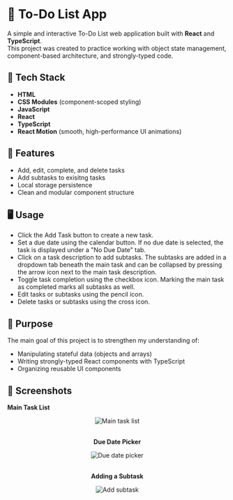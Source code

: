# 📝 To-Do List App

A simple and interactive To-Do List web application built with **React** and **TypeScript**.  
This project was created to practice working with object state management, component-based architecture, and strongly-typed code.

## 🔧 Tech Stack

-   **HTML**
-   **CSS Modules** (component-scoped styling)
-   **JavaScript**
-   **React**
-   **TypeScript**
-   **React Motion** (smooth, high-performance UI animations)

## 🚀 Features

-   Add, edit, complete, and delete tasks
-   Add subtasks to exisitng tasks
-   Local storage persistence
-   Clean and modular component structure

## 🖥️ Usage

-   Click the Add Task button to create a new task.
-   Set a due date using the calendar button. If no due date is selected, the task is displayed under a "No Due Date" tab.
-   Click on a task description to add subtasks. The subtasks are added in a dropdown tab beneath the main task and can be collapsed by pressing the arrow icon next to the main task description.
-   Toggle task completion using the checkbox icon. Marking the main task as completed marks all subtasks as well.
-   Edit tasks or subtasks using the pencil icon.
-   Delete tasks or subtasks using the cross icon.

## 🎯 Purpose

The main goal of this project is to strengthen my understanding of:

-   Manipulating stateful data (objects and arrays)
-   Writing strongly-typed React components with TypeScript
-   Organizing reusable UI components

## 📸 Screenshots

**Main Task List**

<div align="center">
  <img src="https://github.com/user-attachments/assets/39e6e246-dd99-4700-8f33-5892851b81e4" alt="Main task list" /
</div>

<br />
<br />

**Due Date Picker**

<div align="center">
  <img src="https://github.com/user-attachments/assets/a8579f66-0197-43e2-a7e2-a5c38580bcdc" alt="Due date picker" /
</div>

<br />
<br />

**Adding a Subtask**

<div align="center">
  <img src="https://github.com/user-attachments/assets/b253181a-d268-452f-9046-c716cf06f2a3" alt="Add subtask" /
</div>
